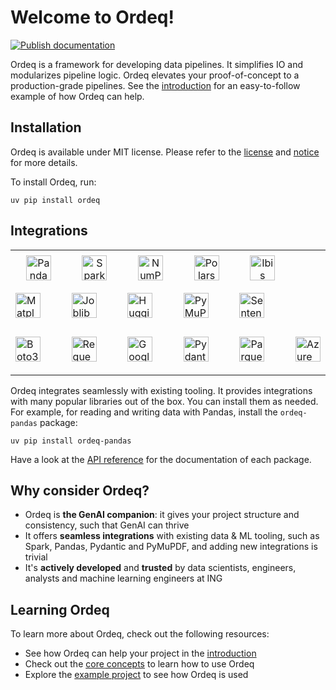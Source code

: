 # Welcome to Ordeq!

[![Publish documentation](https://github.com/ing-bank/ordeq/actions/workflows/publish-docs.yml/badge.svg)](https://github.com/ing-bank/ordeq/actions/workflows/publish-docs.yml)

Ordeq is a framework for developing data pipelines.
It simplifies IO and modularizes pipeline logic.
Ordeq elevates your proof-of-concept to a production-grade pipelines.
See the [introduction][intro] for an easy-to-follow example of how Ordeq can help.

## Installation

Ordeq is available under MIT license.
Please refer to the [license][license] and [notice][notice] for more details.

To install Ordeq, run:

```shell
uv pip install ordeq
```

## Integrations

<!-- Data processing library logos -->
<table>
  <tr>
    <td width="80" height="60" align="center"><img src="https://raw.githubusercontent.com/pandas-dev/pandas/main/web/pandas/static/img/pandas_mark.svg" alt="Pandas" height="40"/></td>
    <td width="80" height="60" align="center"><img src="https://icon.icepanel.io/Technology/svg/Apache-Spark.svg" alt="Spark" height="40"/></td>
    <td width="80" height="60" align="center"><img src="https://numpy.org/images/logo.svg" alt="NumPy" height="40"/></td>
    <td width="80" height="60" align="center"><img src="https://avatars.githubusercontent.com/u/83768144?s=200&v=4" alt="Polars" height="40"/></td>
    <td width="80" height="60" align="center"><img src="https://ibis-project.org/logo.svg" alt="Ibis" height="40"/></td>
  </tr>
  <tr>
    <td height="60" ><img src="https://upload.wikimedia.org/wikipedia/commons/thumb/0/01/Created_with_Matplotlib-logo.svg/2048px-Created_with_Matplotlib-logo.svg.png" alt="Matplotlib" height="40"/></td>
    <td height="60" ><img src="https://joblib.readthedocs.io/en/stable/_static/joblib_logo.svg" alt="Joblib" height="40"/></td>
    <td height="60" ><img src="https://huggingface.co/front/assets/huggingface_logo.svg" alt="HuggingFace" height="40"/></td>
    <td height="60" ><img src="https://pymupdf.readthedocs.io/en/latest/_static/sidebar-logo-light.svg" alt="PyMuPDF" height="40"/></td>
    <td height="60" ><img src="https://www.sbert.net/_static/logo.png" alt="SentenceTransformers" height="40"/></td>
  </tr>
  <tr>
    <td height="60"><img src="https://boto3.amazonaws.com/v1/documentation/api/latest/_static/logos/aws_dark_theme_logo.svg" alt="Boto3" height="40"/></td>
    <td height="60"><img src="https://upload.wikimedia.org/wikipedia/commons/a/aa/Requests_Python_Logo.png" alt="Requests" height="40"/></td>
    <td height="80"><img src="https://cloud.google.com/_static/cloud/images/social-icon-google-cloud-1200-630.png" alt="Google Cloud" height="40"/></td>
    <td height="60"><img src="https://avatars.githubusercontent.com/u/110818415?v=4" alt="Pydantic" height="40"/></td>
    <td height="60"><img src="https://api.nuget.org/v3-flatcontainer/parquet.net/4.22.0/icon" alt="Parquet" height="40"/></td>
 <td height="60"><img src="https://logos-world.net/wp-content/uploads/2021/02/Microsoft-Azure-Emblem.png" alt="Azure" height="40"/></td>
  </tr>
</table>

Ordeq integrates seamlessly with existing tooling.
It provides integrations with many popular libraries out of the box.
You can install them as needed.
For example, for reading and writing data with Pandas, install the `ordeq-pandas` package:

```shell
uv pip install ordeq-pandas
```

Have a look at the [API reference][api-ref] for the documentation of each package.

## Why consider Ordeq?

- Ordeq is **the GenAI companion**: it gives your project structure and consistency, such that GenAI can thrive
- It offers **seamless integrations** with existing data & ML tooling, such as Spark, Pandas, Pydantic and PyMuPDF, and
  adding new integrations is trivial
- It's **actively developed** and **trusted** by data scientists, engineers, analysts and machine learning engineers at
  ING

## Learning Ordeq

To learn more about Ordeq, check out the following resources:

- See how Ordeq can help your project in the [introduction][intro]
- Check out the [core concepts][core-concepts] to learn how to use Ordeq
- Explore the [example project][example-project] to see how Ordeq is used

[core-concepts]: docs/getting-started/concepts/io.md

[api-ref]: docs/api/ordeq/types.md

[intro]: docs/getting-started/introduction.md

[example-project]: docs/guides/examples/example-project/README.md

[license]: ./LICENSE

[notice]: ./NOTICE
